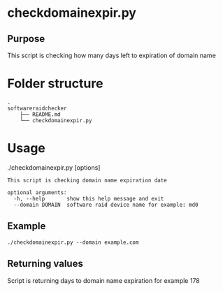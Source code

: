# checkdomainexpir.py

## Purpose
This script is checking how many days left to expiration of domain name

# Folder structure
```
.
softwareraidchecker
    ├── README.md
    └── checkdomainexpir.py
```

# Usage
./checkdomainexpir.py [options]
```
This script is checking domain name expiration date

optional arguments:
  -h, --help       show this help message and exit
  --domain DOMAIN  software raid device name for example: md0
```  

## Example
```
./checkdomainexpir.py --domain example.com
```

## Returning values

Script is returning days to domain name expiration for example 178